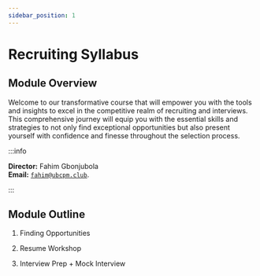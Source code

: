 ```yaml
---
sidebar_position: 1
---
```


# Recruiting Syllabus

## Module Overview
Welcome to our transformative course that will empower you with the tools and insights to excel in the competitive realm of recruiting and interviews. This comprehensive journey will equip you with the essential skills and strategies to not only find exceptional opportunities but also present yourself with confidence and finesse throughout the selection process.

:::info

**Director:** Fahim Gbonjubola  
**Email:** [`fahim@ubcpm.club`](mailto:fahim@ubcpm.club).

:::

## Module Outline
1. Finding Opportunities

2. Resume Workshop

3. Interview Prep + Mock Interview